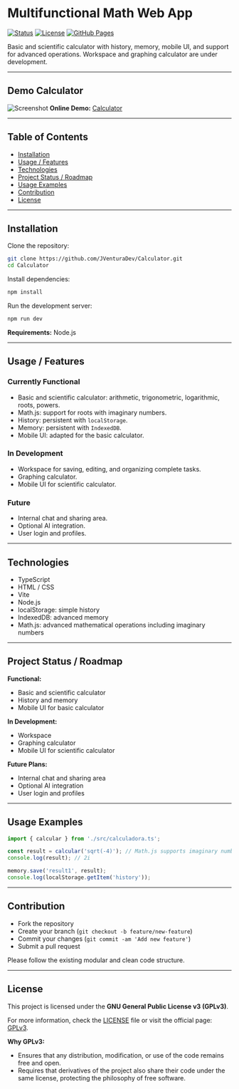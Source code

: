 # Multifunctional Math Web App

[![Status](https://img.shields.io/badge/Status-Development-yellow)](https://jventuradev.github.io/Calculator/calculadora.html)
[![License](https://img.shields.io/badge/License-GPLv3-blue)](https://www.gnu.org/licenses/gpl-3.0.en.html)
[![GitHub Pages](https://img.shields.io/badge/GH-Pages-green)](https://jventuradev.github.io/Calculator/calculadora.html)

Basic and scientific calculator with history, memory, mobile UI, and support for advanced operations. Workspace and graphing calculator are under development.

---

## Demo Calculator

![Screenshot](ruta-a-tu-imagen.gif)
**Online Demo:** [Calculator](https://jventuradev.github.io/Calculator/calculadora.html)

---

## Table of Contents

* [Installation](#installation)
* [Usage / Features](#usage--features)
* [Technologies](#technologies)
* [Project Status / Roadmap](#project-status--roadmap)
* [Usage Examples](#usage-examples)
* [Contribution](#contribution)
* [License](#license)

---

## Installation

Clone the repository:

```bash
git clone https://github.com/JVenturaDev/Calculator.git
cd Calculator
```

Install dependencies:

```bash
npm install
```

Run the development server:

```bash
npm run dev
```

**Requirements:** Node.js

---

## Usage / Features

### Currently Functional

* Basic and scientific calculator: arithmetic, trigonometric, logarithmic, roots, powers.
* Math.js: support for roots with imaginary numbers.
* History: persistent with `localStorage`.
* Memory: persistent with `IndexedDB`.
* Mobile UI: adapted for the basic calculator.

### In Development

* Workspace for saving, editing, and organizing complete tasks.
* Graphing calculator.
* Mobile UI for scientific calculator.

### Future

* Internal chat and sharing area.
* Optional AI integration.
* User login and profiles.

---

## Technologies

* TypeScript
* HTML / CSS
* Vite
* Node.js
* localStorage: simple history
* IndexedDB: advanced memory
* Math.js: advanced mathematical operations including imaginary numbers

---

## Project Status / Roadmap

**Functional:**

* Basic and scientific calculator
* History and memory
* Mobile UI for basic calculator

**In Development:**

* Workspace
* Graphing calculator
* Mobile UI for scientific calculator

**Future Plans:**

* Internal chat and sharing area
* Optional AI integration
* User login and profiles

---

## Usage Examples

```typescript
import { calcular } from './src/calculadora.ts';

const result = calcular('sqrt(-4)'); // Math.js supports imaginary numbers
console.log(result); // 2i

memory.save('result1', result);
console.log(localStorage.getItem('history'));
```

---

## Contribution

* Fork the repository
* Create your branch (`git checkout -b feature/new-feature`)
* Commit your changes (`git commit -am 'Add new feature'`)
* Submit a pull request

Please follow the existing modular and clean code structure.

---

## License

This project is licensed under the **GNU General Public License v3 (GPLv3)**.

For more information, check the [LICENSE](./LICENSE) file or visit the official page: [GPLv3](https://www.gnu.org/licenses/gpl-3.0.txt).

**Why GPLv3:**

* Ensures that any distribution, modification, or use of the code remains free and open.
* Requires that derivatives of the project also share their code under the same license, protecting the philosophy of free software.
